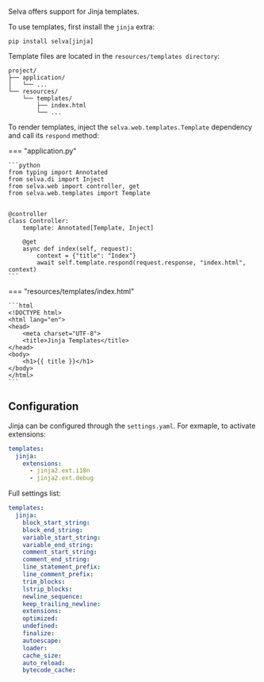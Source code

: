 Selva offers support for Jinja templates.

To use templates, first install the `jinja` extra:

```shell
pip install selva[jinja]
```

Template files are located in the `resources/templates directory`:

```
project/
├── application/
│   └── ...
└── resources/
    └── templates/
        ├── index.html
        └── ...
```

To render templates, inject the `selva.web.templates.Template` dependency and call its `respond` method:

=== "application.py"

    ```python
    from typing import Annotated
    from selva.di import Inject
    from selva.web import controller, get
    from selva.web.templates import Template
    
    
    @controller
    class Controller:
        template: Annotated[Template, Inject]
    
        @get
        async def index(self, request):
            context = {"title": "Index"}
            await self.template.respond(request.response, "index.html", context)
    ```

=== "resources/templates/index.html"

    ```html
    <!DOCTYPE html>
    <html lang="en">
    <head>
        <meta charset="UTF-8">
        <title>Jinja Templates</title>
    </head>
    <body>
        <h1>{{ title }}</h1>
    </body>
    </html>
    ```

## Configuration

Jinja can be configured through the `settings.yaml`. For exmaple, to activate extensions:

```yaml
templates:
  jinja:
    extensions:
      - jinja2.ext.i18n
      - jinja2.ext.debug
```

Full settings list:

```yaml
templates:
  jinja:
    block_start_string:
    block_end_string:
    variable_start_string:
    variable_end_string:
    comment_start_string:
    comment_end_string:
    line_statement_prefix:
    line_comment_prefix:
    trim_blocks:
    lstrip_blocks:
    newline_sequence:
    keep_trailing_newline:
    extensions:
    optimized:
    undefined:
    finalize:
    autoescape:
    loader:
    cache_size:
    auto_reload:
    bytecode_cache:
```